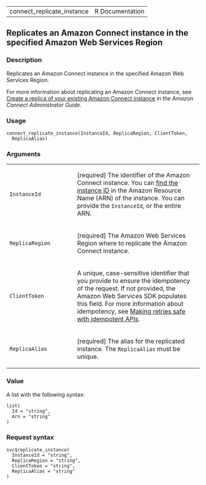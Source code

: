 <table style="width: 100%;">
<tbody>
<tr class="odd">
<td>connect_replicate_instance</td>
<td style="text-align: right;">R Documentation</td>
</tr>
</tbody>
</table>

## Replicates an Amazon Connect instance in the specified Amazon Web Services Region

### Description

Replicates an Amazon Connect instance in the specified Amazon Web
Services Region.

For more information about replicating an Amazon Connect instance, see
[Create a replica of your existing Amazon Connect
instance](https://docs.aws.amazon.com/connect/latest/adminguide/create-replica-connect-instance.html)
in the *Amazon Connect Administrator Guide*.

### Usage

    connect_replicate_instance(InstanceId, ReplicaRegion, ClientToken,
      ReplicaAlias)

### Arguments

<table>
<colgroup>
<col style="width: 35%" />
<col style="width: 65%" />
</colgroup>
<tbody>
<tr class="odd">
<td><code
id="connect_replicate_instance_:_InstanceId">InstanceId</code></td>
<td><p>[required] The identifier of the Amazon Connect instance. You can
<a
href="https://docs.aws.amazon.com/connect/latest/adminguide/find-instance-arn.html">find
the instance ID</a> in the Amazon Resource Name (ARN) of the instance.
You can provide the <code>InstanceId</code>, or the entire ARN.</p></td>
</tr>
<tr class="even">
<td><code
id="connect_replicate_instance_:_ReplicaRegion">ReplicaRegion</code></td>
<td><p>[required] The Amazon Web Services Region where to replicate the
Amazon Connect instance.</p></td>
</tr>
<tr class="odd">
<td><code
id="connect_replicate_instance_:_ClientToken">ClientToken</code></td>
<td><p>A unique, case-sensitive identifier that you provide to ensure
the idempotency of the request. If not provided, the Amazon Web Services
SDK populates this field. For more information about idempotency, see <a
href="https://aws.amazon.com/builders-library/making-retries-safe-with-idempotent-APIs/">Making
retries safe with idempotent APIs</a>.</p></td>
</tr>
<tr class="even">
<td><code
id="connect_replicate_instance_:_ReplicaAlias">ReplicaAlias</code></td>
<td><p>[required] The alias for the replicated instance. The
<code>ReplicaAlias</code> must be unique.</p></td>
</tr>
</tbody>
</table>

### Value

A list with the following syntax:

    list(
      Id = "string",
      Arn = "string"
    )

### Request syntax

    svc$replicate_instance(
      InstanceId = "string",
      ReplicaRegion = "string",
      ClientToken = "string",
      ReplicaAlias = "string"
    )
